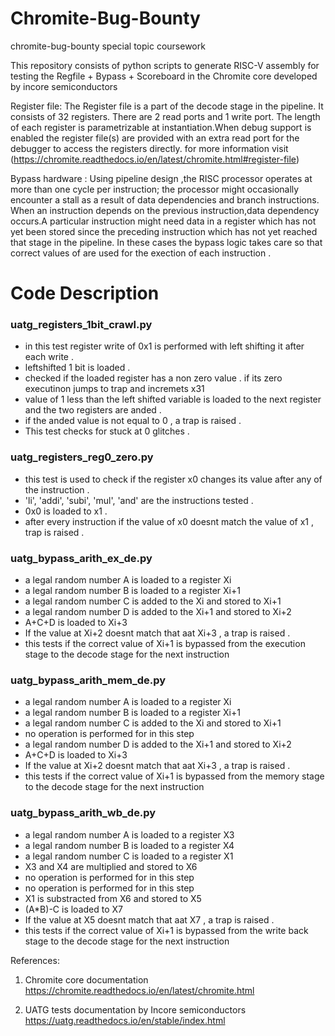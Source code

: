 
# Chromite-Bug-Bounty
chromite-bug-bounty special topic coursework

This repository consists of python scripts to generate RISC-V assembly for testing the Regfile + Bypass + Scoreboard in the Chromite core developed by incore semiconductors

Register file: The Register file is a part of the decode stage in the pipeline. It consists of 32 registers. There are 2 read ports and 1 write port. The length of each register is parametrizable at instantiation.When debug support is enabled the register file(s) are provided with an extra read port for the debugger to access the registers directly. for more information visit (https://chromite.readthedocs.io/en/latest/chromite.html#register-file)

Bypass hardware : Using pipeline design ,the  RISC processor operates at more than one cycle per instruction; the processor might occasionally encounter a  stall as a  result of data dependencies and branch instructions. When an instruction depends on the previous instruction,data dependency occurs.A particular instruction might need data in a register which has not yet been stored since the preceding instruction which has not yet reached that stage  in the pipeline.
In these cases the bypass logic takes care so that correct values of are used for the exection of each instruction . 


# Code Description

### uatg_registers_1bit_crawl.py
* in this test register write of 0x1 is performed with left shifting it after each write .
* leftshifted 1 bit is loaded . 
* checked if the loaded register has a non zero value . if its zero executinon jumps to trap and incremets x31 
* value of 1 less than the left shifted variable is loaded to the next register and the two registers are anded . 
* if the anded value is not equal to 0 , a trap is raised . 
* This test checks for stuck at 0 glitches .

### uatg_registers_reg0_zero.py
* this test is used to check if the register x0 changes its value after any of the instruction .
* 'li', 'addi', 'subi', 'mul', 'and' are the instructions tested .
* 0x0 is loaded to x1 . 
* after every instruction if the value of x0 doesnt match the value of x1 , trap is raised .


### uatg_bypass_arith_ex_de.py
* a legal random number A is loaded to a register Xi
* a legal random number B is loaded to a register Xi+1
* a legal random number C is added to the Xi and stored to Xi+1
* a legal random number D is added to the Xi+1 and stored to Xi+2
* A+C+D is loaded to Xi+3 
* If the value at Xi+2 doesnt match that aat Xi+3 , a trap is raised .
* this tests if the correct value of Xi+1 is bypassed from the execution stage to the decode stage for the next instruction

### uatg_bypass_arith_mem_de.py
* a legal random number A is loaded to a register Xi
* a legal random number B is loaded to a register Xi+1
* a legal random number C is added to the Xi and stored to Xi+1
* no operation is performed for in this step
* a legal random number D is added to the Xi+1 and stored to Xi+2
* A+C+D is loaded to Xi+3 
* If the value at Xi+2 doesnt match that aat Xi+3 , a trap is raised .
* this tests if the correct value of Xi+1 is bypassed from the memory stage to the decode stage for the next instruction

### uatg_bypass_arith_wb_de.py
* a legal random number A is loaded to a register X3
* a legal random number B is loaded to a register X4
* a legal random number C is loaded to a register X1
* X3 and X4 are multiplied and stored to X6
* no operation is performed for in this step
* no operation is performed for in this step
* X1 is substracted from X6 and stored to X5
* (A*B)-C is loaded to X7
* If the value at X5 doesnt match that aat X7 , a trap is raised .
* this tests if the correct value of Xi+1 is bypassed from the write back stage to the decode stage for the next instruction

References:
1. Chromite core documentation
https://chromite.readthedocs.io/en/latest/chromite.html

2. UATG tests documentation by Incore semiconductors
https://uatg.readthedocs.io/en/stable/index.html

